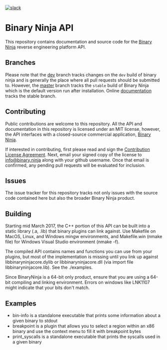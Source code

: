 [![slack](https://slack.binary.ninja/badge.svg)](https://slack.binary.ninja/)

# Binary Ninja API

This repository contains documentation and source code for the [Binary Ninja](https://binary.ninja/) reverse engineering platform API.

## Branches

Please note that the [dev](/Vector35/binaryninja-api/tree/dev/) branch tracks changes on the `dev` build of binary ninja and is generally the place where all pull requests should be submitted to. However, the [master](/Vector35/binaryninja-api/tree/master/) branch tracks the `stable` build of Binary Ninja which is the default version run after installation. Online [documentation](https://api.binary.ninja/) tracks the stable branch. 

## Contributing

Public contributions are welcome to this repository. All the API and documentation in this repository is licensed under an MIT license, however, the API interfaces with a closed-source commercial application, [Binary Ninja](https://binary.ninja).

If interested in contributing, first please read and sign the [Contribution License Agreement](https://binary.ninja/cla.pdf). Next, email your signed copy of the license to info@binary.ninja along with your github username. Once that email is confirmed, any pending pull requests will be evaluated for inclusion.

## Issues

The issue tracker for this repository tracks not only issues with the source code contained here but also the broader Binary Ninja product.

## Building

Starting mid March 2017, the C++ portion of this API can be built into a static library (.a, .lib) that binary plugins can link against. Use Makefile on MacOS, Linux, and Windows mingw environments, and Makefile.win (nmake file) for Windows Visual Studio environment (nmake -f).

The compiled API contains names and functions you can use from your plugins, but most of the implementation is missing until you link up against libbinaryninjacore.dylib or libbinaryninjacore.dll (via import file libbinaryninjacore.lib). See the ./examples.

Since BinaryNinja is a 64-bit only product, ensure that you are using a 64-bit compiling and linking environment. Errors on windows like LNK1107 might indicate that your bits don't match.

## Examples

* bin-info is a standalone executable that prints some information about a given binary to stdout
* breakpoint is a plugin that allows you to select a region within an x86 binary and use the context menu to fill it with breakpoint bytes
* print_syscalls is a standalone executable that prints the syscalls used in a given binary 
